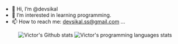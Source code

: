 - 👋 Hi, I’m @devsikal
- 👀 I’m interested in learning programming.
- 📫 How to reach me: devsikal.ss@gmail.com ...

<p align="center">
        <img src="https://github-readme-stats.vercel.app/api?username=devsikal&hide=contribs&theme=transparent" alt="Victor's Github stats" />
        <img src="https://github-readme-stats.vercel.app/api/top-langs/?username=devsikal&layout=compact&theme=transparent&size_weight=0&count_weight=1" alt="Victor's programming languages stats" />
</p>



<!---
devsikal/devsikal is a ✨ special ✨ repository because its `README.md` (this file) appears on your GitHub profile.
You can click the Preview link to take a look at your changes.
--->
